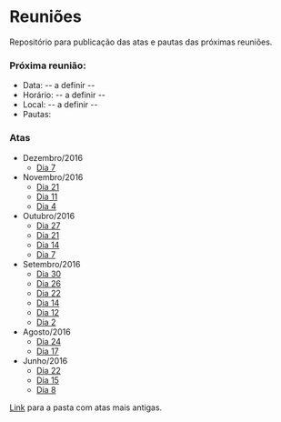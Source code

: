 # Reuniões
Repositório para publicação das atas e pautas das próximas reuniões.

### Próxima reunião:
* Data: -- a definir --
* Horário: -- a definir --
* Local: -- a definir --
* Pautas:

### Atas
* Dezembro/2016
	* [Dia  7](https://drive.google.com/open?id=0B8eSwDIKbcFKeVFBZmRnVGlPZVE)
* Novembro/2016
	* [Dia 21](https://drive.google.com/open?id=0B8eSwDIKbcFKWDEtb1NvRloxU0E)
	* [Dia 11](https://drive.google.com/open?id=0B8eSwDIKbcFKd2VuZUYxdkVfTWs)
	* [Dia  4](https://drive.google.com/open?id=0B8eSwDIKbcFKWWFYcWRObzRiRkU)
* Outubro/2016
	* [Dia 27](https://drive.google.com/open?id=0B8eSwDIKbcFKMFZpOG1LVG5vRmc)
	* [Dia 21](https://drive.google.com/open?id=0B8eSwDIKbcFKaVdyUktOOTVtRjQ)
	* [Dia 14](https://drive.google.com/open?id=0B8eSwDIKbcFKMk1IMDZRWmd2VUE)
	* [Dia  7](https://drive.google.com/open?id=0B8eSwDIKbcFKZ1VHQUIwalViSjQ)
* Setembro/2016
	* [Dia 30](https://drive.google.com/open?id=0B8eSwDIKbcFKQ1N0SXpnNWhReDQ)
	* [Dia 26](https://drive.google.com/open?id=0B8eSwDIKbcFKaEZRT1J2NUNvOWc)
	* [Dia 22](https://drive.google.com/open?id=0B8eSwDIKbcFKdmRBZTNzTTkya3M)
	* [Dia 14](https://drive.google.com/open?id=0B8eSwDIKbcFKYmNDUjZMQ0FDU1k)
	* [Dia 12](https://drive.google.com/open?id=0B8eSwDIKbcFKN0c1bnlkQTdlMVU)
	* [Dia  2](https://drive.google.com/open?id=0B8eSwDIKbcFKcGQ2RjZ4SHUwa2c)
* Agosto/2016
	* [Dia 24](https://drive.google.com/open?id=0B8eSwDIKbcFKcXYzaldKVVN5OUk)
	* [Dia 17](https://drive.google.com/open?id=0B8eSwDIKbcFKWkNVcGZ6WEdxMGs)
* Junho/2016
	* [Dia 22](https://drive.google.com/open?id=0B8eSwDIKbcFKRnJVYVMzNFAtcE0)
	* [Dia 15](https://drive.google.com/open?id=0B8eSwDIKbcFKbU1tSktDZzFFM3M)
	* [Dia  8](https://drive.google.com/open?id=0B8eSwDIKbcFKMHlPY3BRZDJFeEk)

[Link](https://drive.google.com/open?id=0B8eSwDIKbcFKbnZRaDlHZFNZbWM) para a
pasta com atas mais antigas.

